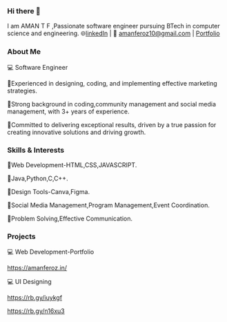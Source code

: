 ### Hi there 👋 
I am AMAN T F ,Passionate software engineer pursuing BTech in computer science and engineering.
🌐[linkedIn](https://www.linkedin.com/in/aman-tf-84b8b8210/) |
📧 amanferoz10@gmail.com |
[Portfolio](https://amanferoz.in/)
### About Me
💻 Software Engineer

🚀Experienced in designing, coding, and implementing effective marketing strategies.

🚀Strong background in coding,community management and social media management, with 3+ years of experience.

🚀Committed to delivering exceptional results, driven by a true passion for creating innovative solutions and driving growth.

### Skills & Interests
📌Web Development-HTML,CSS,JAVASCRIPT.

📌Java,Python,C,C++.

📌Design Tools-Canva,Figma.

📌Social Media Management,Program Management,Event Coordination.

📌Problem Solving,Effective Communication.

### Projects
💻 Web Development-Portfolio

https://amanferoz.in/

💻 UI Designing

https://rb.gy/iuykgf

https://rb.gy/n16xu3
